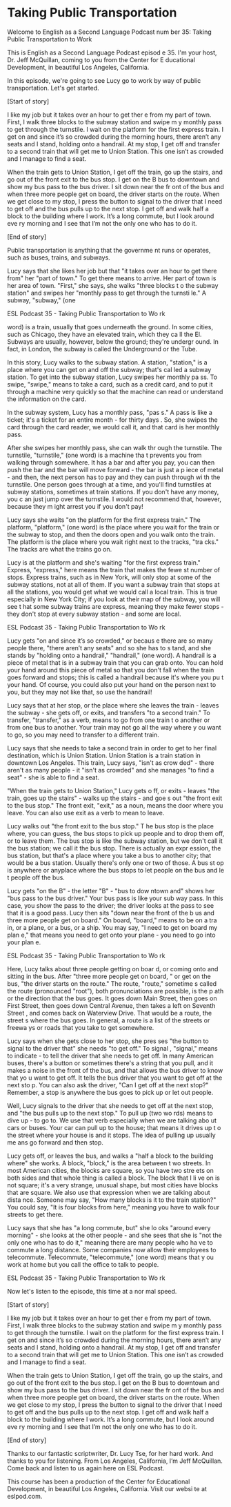 # Taking Public Transportation

Welcome to English as a Second Language Podcast num ber 35: Taking Public Transportation to Work

This is English as a Second Language Podcast episod e 35. I'm your host, Dr. Jeff McQuillan, coming to you from the Center for E ducational Development, in beautiful Los Angeles, California.

In this episode, we're going to see Lucy go to work  by way of public transportation. Let's get started.

[Start of story]

I like my job but it takes over an hour to get ther e from my part of town.  First, I walk three blocks to the subway station and swipe m y monthly pass to get through the turnstile.  I wait on the platform for the first express train.  I get on and since it’s so crowded during the morning hours,  there aren’t any seats and I stand, holding onto a handrail.  At my stop, I get off and transfer to a second train that will get me to Union Station.  This one isn’t as crowded and I manage to find a seat.

When the train gets to Union Station, I get off the  train, go up the stairs, and go out of the front exit to the bus stop.  I get on the B bus to downtown and show my bus pass to the bus driver.  I sit down near the fr ont of the bus and when three more people get on board, the driver starts on the route.  When we get close to my stop, I press the button to signal to the driver  that I need to get off and the bus pulls up to the next stop.  I get off and walk half a block to the building where I work.  It’s a long commute, but I look around eve ry morning and I see that I’m not the only one who has to do it.

[End of story]

Public transportation is anything that the governme nt runs or operates, such as buses, trains, and subways.

Lucy says that she likes her job but that "it takes  over an hour to get there from" her "part of town."  To get there means to arrive.  Her part of town is her area of town.  "First," she says, she walks "three blocks t o the subway station" and swipes her "monthly pass to get through the turnsti le."  A subway, "subway," (one

ESL Podcast 35 - Taking Public Transportation to Wo rk

word) is a train, usually that goes underneath the ground.  In some cities, such as Chicago, they have an elevated train, which they ca ll the El.  Subways are usually, however, below the ground; they're undergr ound.  In fact, in London, the subway is called the Underground or the Tube.

In this story, Lucy walks to the subway station.  A  station, "station," is a place where you can get on and off the subway; that's cal led a subway station.  To get into the subway station, Lucy swipes her monthly pa ss.  To swipe, "swipe," means to take a card, such as a credit card, and to  put it through a machine very quickly so that the machine can read or understand the information on the card.

In the subway system, Lucy has a monthly pass, "pas s."  A pass is like a ticket; it's a ticket for an entire month - for thirty days .  So, she swipes the card through the card reader, we would call it, and that card is  her monthly pass.

After she swipes her monthly pass, she can walk thr ough the turnstile.  The turnstile, "turnstile," (one word) is a machine tha t prevents you from walking through somewhere.  It has a bar and after you pay,  you can then push the bar and the bar will move forward - the bar is just a p iece of metal - and then, the next person has to pay and they can push through wi th the turnstile.  One person goes through at a time, and you'll find turnstiles at subway stations, sometimes at train stations.  If you don't have any money, you c an just jump over the turnstile. I would not recommend that, however, because they m ight arrest you if you don't pay!

Lucy says she waits "on the platform for the first express train."  The platform, "platform," (one word) is the place where you wait for the train or the subway to stop, and then the doors open and you walk onto the  train.  The platform is the place where you wait right next to the tracks, "tra cks."  The tracks are what the trains go on.

Lucy is at the platform and she's waiting "for the first express train."  Express, "express," here means the train that makes the fewe st number of stops.  Express trains, such as in New York, will only stop at some  of the subway stations, not at all of them.  If you want a subway train that stops  at all the stations, you would get what we would call a local train.  This is true  especially in New York City; if you look at their map of the subway, you will see t hat some subway trains are express, meaning they make fewer stops - they don't  stop at every subway station - and some are local.

ESL Podcast 35 - Taking Public Transportation to Wo rk

Lucy gets "on and since it’s so crowded," or becaus e there are so many people there, "there aren’t any seats" and so she has to s tand, and she stands by "holding onto a handrail," "handrail," (one word).  A handrail is a piece of metal that is in a subway train that you can grab onto.  You can hold your hand around this piece of metal so that you don't fall when the  train goes forward and stops; this is called a handrail because it's where you pu t your hand.  Of course, you could also put your hand on the person next to you,  but they may not like that, so use the handrail!

Lucy says that at her stop, or the place where she leaves the train - leaves the subway - she gets off, or exits, and transfers "to a second train."  To transfer, "transfer," as a verb, means to go from one train t o another or from one bus to another.  Your train may not go all the way where y ou want to go, so you may need to transfer to a different train.

Lucy says that she needs to take a second train in order to get to her final destination, which is Union Station.  Union Station  is a train station in downtown Los Angeles.  This train, Lucy says, "isn't as crow ded" - there aren't as many people - it "isn't as crowded" and she manages "to find a seat" - she is able to find a seat.

"When the train gets to Union Station," Lucy gets o ff, or exits - leaves "the train, goes up the stairs" - walks up the stairs - and goe s out "the front exit to the bus stop."  The front exit, "exit," as a noun, means the door where you leave.  You can also use exit as a verb to mean to leave.

Lucy walks out "the front exit to the bus stop."  T he bus stop is the place where, you can guess, the bus stops to pick up people and to drop them off, or to leave them.  The bus stop is like the subway station, but  we don't call it the bus station; we call it the bus stop.  There is actually an expr ession, the bus station, but that's a place where you take a bus to another city; that would be a bus station. Usually there's only one or two of those.  A bus st op is anywhere or anyplace where the bus stops to let people on the bus and le t people off the bus.

Lucy gets "on the B" - the letter "B" - "bus to dow ntown and" shows her "bus pass to the bus driver."  Your bus pass is like your sub way pass.  In this case, you show the pass to the driver; the driver looks at the pass to see that it is a good pass.  Lucy then sits "down near the front of the b us and three more people get on board."  On board, "board," means to be on a tra in, or a plane, or a bus, or a ship.  You may say, "I need to get on board my plan e," that means you need to get onto your plane - you need to go into your plan e.

ESL Podcast 35 - Taking Public Transportation to Wo rk

 Here, Lucy talks about three people getting on boar d, or coming onto and sitting in the bus.  After "three more people get on board, " or get on the bus, "the driver starts on the route."  The route, "route," sometime s called the route (pronounced "root"), both pronunciations are possible, is the p ath or the direction that the bus goes.  It goes down Main Street, then goes on First  Street, then goes down Central Avenue, then takes a left on Seventh Street , and comes back on Waterview Drive.  That would be a route, the street s where the bus goes.  In general, a route is a list of the streets or freewa ys or roads that you take to get somewhere.

Lucy says when she gets close to her stop, she pres ses "the button to signal to the driver that" she needs "to get off."  To signal , "signal," means to indicate - to tell the driver that she needs to get off.  In many  American buses, there's a button or sometimes there's a string that you pull, and it  makes a noise in the front of the bus, and that allows the bus driver to know that yo u want to get off.  It tells the bus driver that you want to get off at the next sto p.  You can also ask the driver, "Can I get off at the next stop?"  Remember, a stop  is anywhere the bus goes to pick up or let out people.

Well, Lucy signals to the driver that she needs to get off at the next stop, and "the bus pulls up to the next stop."  To pull up (two wo rds) means to dive up - to go to. We use that verb especially when we are talking abo ut cars or buses.  Your car can pull up to the house; that means it drives up t o the street where your house is and it stops.  The idea of pulling up usually me ans go forward and then stop.

Lucy gets off, or leaves the bus, and walks a "half  a block to the building where" she works.  A block, "block," is the area between t wo streets.  In most American cities, the blocks are square, so you have two stre ets on both sides and that whole thing is called a block.  The block that I li ve on is not square; it's a very strange, unusual shape, but most cities have blocks  that are square.  We also use that expression when we are talking about dista nce.  Someone may say, "How many blocks is it to the train station?"  You could say, "It is four blocks from here," meaning you have to walk four streets to get  there.

Lucy says that she has "a long commute, but" she lo oks "around every morning" - she looks at the other people - and she sees that  she is "not the only one who has to do it," meaning there are many people who ha ve to commute a long distance.  Some companies now allow their employees  to telecommute. Telecommute, "telecommute," (one word) means that y ou work at home but you call the office to talk to people.

ESL Podcast 35 - Taking Public Transportation to Wo rk

 Now let's listen to the episode, this time at a nor mal speed.

[Start of story]

I like my job but it takes over an hour to get ther e from my part of town.  First, I walk three blocks to the subway station and swipe m y monthly pass to get through the turnstile.  I wait on the platform for the first express train.  I get on and since it’s so crowded during the morning hours,  there aren’t any seats and I stand, holding onto a handrail.  At my stop, I get off and transfer to a second train that will get me to Union Station.  This one isn’t as crowded and I manage to find a seat.

When the train gets to Union Station, I get off the  train, go up the stairs, and go out of the front exit to the bus stop.  I get on the B bus to downtown and show my bus pass to the bus driver.  I sit down near the fr ont of the bus and when three more people get on board, the driver starts on the route.  When we get close to my stop, I press the button to signal to the driver  that I need to get off and the bus pulls up to the next stop.  I get off and walk half a block to the building where I work.  It’s a long commute, but I look around eve ry morning and I see that I’m not the only one who has to do it.

[End of story]

Thanks to our fantastic scriptwriter, Dr. Lucy Tse,  for her hard work. And thanks to you for listening. From Los Angeles, California,  I’m Jeff McQuillan. Come back and listen to us again here on ESL Podcast.

This course has been a production of the Center for  Educational Development, in beautiful Los Angeles, California.  Visit our websi te at eslpod.com.



